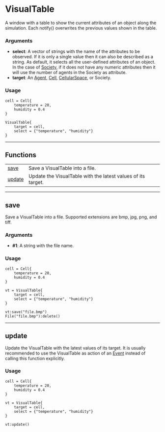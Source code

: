 # VisualTable

A window with a table to show the current attributes of an object along the simulation. Each notify() overwrites the previous values shown in the table.  
  

### Arguments

- **select**: A vector of strings with the name of the attributes to be observed. If it is only a single value then it can also be described as a string. As default, it selects all the user-defined attributes of an object. In the case of [Society](./society.md), if it does not have any numeric attributes then it will use the number of agents in the Society as attribute.
- **target**: An [Agent](./agent.md), [Cell](./cell.md), [CellularSpace](./cellularSpace.md), or Society.

### Usage

```
cell = Cell{
    temperature = 20,
    humidity = 0.4
}

VisualTable{
    target = cell,
    select = {"temperature", "humidity"}
}
```

---

## Functions

|                                                                   |                                                              |
| ----------------------------------------------------------------- | ------------------------------------------------------------ |
| [save](./visualTable.md#save)     | Save a VisualTable into a file.                              |
| [update](./visualTable.md#update) | Update the VisualTable with the latest values of its target. |

---

## **save** 

Save a VisualTable into a file. Supported extensions are bmp, jpg, png, and tiff.  
  

### Arguments

- **#1**: A string with the file name.

### Usage

```
cell = Cell{
    temperature = 20,
    humidity = 0.4
}

vt = VisualTable{
    target = cell,
    select = {"temperature", "humidity"}
}

vt:save("file.bmp")
File("file.bmp"):delete()
```

---

## **update** 

Update the VisualTable with the latest values of its target. It is usually recommended to use the VisualTable as action of an [Event](./event.md) instead of calling this function explicitly.  
  

### Usage

```
cell = Cell{
    temperature = 20,
    humidity = 0.4
}

vt = VisualTable{
    target = cell,
    select = {"temperature", "humidity"}
}

vt:update()
```